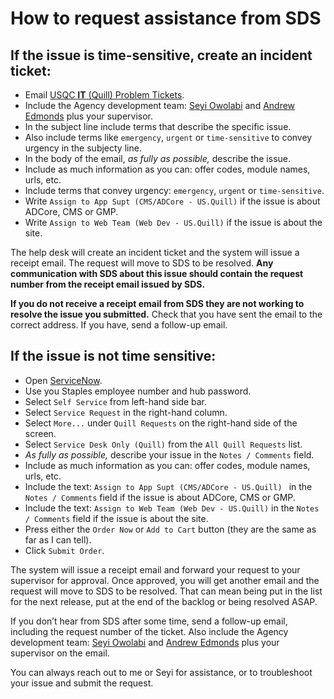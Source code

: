 # How to request assistance from SDS

## If the issue is time-sensitive, create an incident ticket:
* Email [USQC __IT__ (Quill) Problem Tickets](USQCITQuillProblemTickets@quill.com).
* Include the Agency development team: [Seyi Owolabi](mailto:seyi.owolabi@quill.com) and [Andrew Edmonds](mailto:andrew.edmonds@quill.com) plus your supervisor.
* In the subject line include terms that describe the specific issue.
* Also include terms like `emergency`, `urgent` or `time-sensitive` to convey urgency in the subjecty line.
* In the body of the email, _as fully as possible,_ describe the issue. 
* Include as much information as you can: offer codes, module names, urls, etc.
* Include terms that convey urgency: `emergency`, `urgent` or `time-sensitive`.
* Write `Assign to App Supt (CMS/ADCore - US.Quill)` if the issue is about ADCore, CMS or GMP.
* Write `Assign to Web Team (Web Dev - US.Quill)` if the issue is about the site.

The help desk will create an incident ticket and the system will issue a receipt email. The request will move to SDS to be resolved. __Any communication with SDS about this issue should contain the request number from the receipt email issued by SDS.__

__If you do not receive a receipt email from SDS they are not working to resolve the issue you submitted.__ Check that you have sent the email to the correct address. If you have, send a follow-up email.

## If the issue is not time sensitive:
* Open [ServiceNow](https://staples.service-now.com/).
* Use you Staples employee number and hub password.
* Select `Self Service` from left-hand side bar.
* Select `Service Request` in the right-hand column.
* Select `More...` under `Quill Requests` on the right-hand side of the screen.
* Select `Service Desk Only (Quill)` from the `All Quill Requests` list.
* _As fully as possible,_ describe your issue in the `Notes / Comments` field.
* Include as much information as you can: offer codes, module names, urls, etc.
* Include the text: `Assign to App Supt (CMS/ADCore - US.Quill) ` in the `Notes / Comments` field if the issue is about ADCore, CMS or GMP.
* Include the text: `Assign to Web Team (Web Dev - US.Quill)` in the `Notes / Comments` field if the issue is about the site.
* Press either the `Order Now` or `Add to Cart` button (they are the same as far as I can tell).
* Click `Submit Order`.

The system will issue a receipt email and forward your request to your supervisor for approval. Once approved, you will get another email and the request will move to SDS to be resolved. That can mean being put in the list for the next release, put at the end of the backlog or being resolved ASAP.

If you don’t hear from SDS after some time, send a follow-up email, including the request number of the ticket. Also include the Agency development team: [Seyi Owolabi](mailto:seyi.owolabi@quill.com) and [Andrew Edmonds](mailto:andrew.edmonds@quill.com) plus your supervisor on the email.

You can always reach out to me or Seyi for assistance, or to troubleshoot your issue and submit the request.